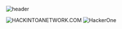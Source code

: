 ![header](https://capsule-render.vercel.app/api?type=Waving&color=000000&height=300&section=header&text=hackintoanetwork&fontColor=FFFFFF&fontAlignY=40&fontSize=70&animation=fadeIn)

<img alt="HACKINTOANETWORK.COM" src ="https://img.shields.io/badge/HACKINTOANETWORK.COM-000000.svg?&style=for-the-badge&logo=tistory&logoColor=white"/>
<img alt="HackerOne" src ="https://img.shields.io/badge/HACKINTOANETWORK-000000.svg?&style=for-the-badge&logo=hackerone&logoColor=white"/>
